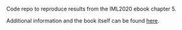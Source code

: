 Code repo to reproduce results from the IML2020 ebook chapter 5.

Additional information and the book itself can be found [here](https://pbiecek.github.io/xai_stories/).
